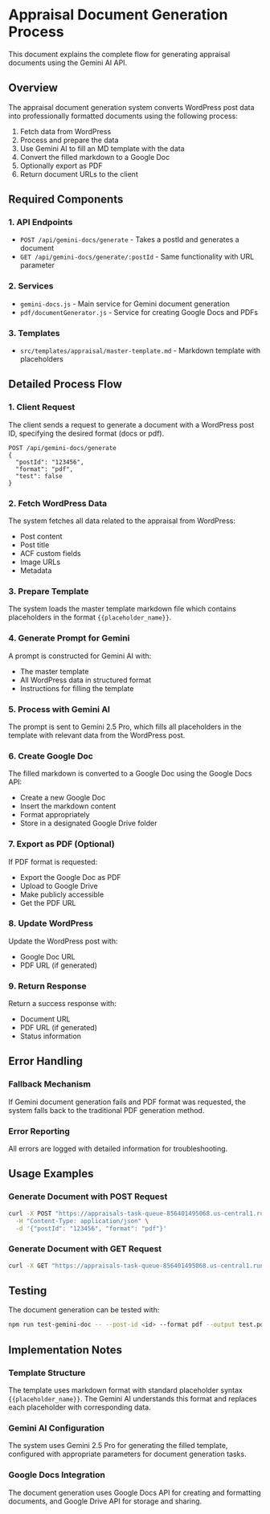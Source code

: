 # Appraisal Document Generation Process

This document explains the complete flow for generating appraisal documents using the Gemini AI API.

## Overview

The appraisal document generation system converts WordPress post data into professionally formatted documents using the following process:

1. Fetch data from WordPress
2. Process and prepare the data
3. Use Gemini AI to fill an MD template with the data
4. Convert the filled markdown to a Google Doc
5. Optionally export as PDF
6. Return document URLs to the client

## Required Components

### 1. API Endpoints
- `POST /api/gemini-docs/generate` - Takes a postId and generates a document
- `GET /api/gemini-docs/generate/:postId` - Same functionality with URL parameter

### 2. Services
- `gemini-docs.js` - Main service for Gemini document generation
- `pdf/documentGenerator.js` - Service for creating Google Docs and PDFs

### 3. Templates
- `src/templates/appraisal/master-template.md` - Markdown template with placeholders

## Detailed Process Flow

### 1. Client Request
The client sends a request to generate a document with a WordPress post ID, specifying the desired format (docs or pdf).

```
POST /api/gemini-docs/generate
{
  "postId": "123456",
  "format": "pdf",
  "test": false
}
```

### 2. Fetch WordPress Data
The system fetches all data related to the appraisal from WordPress:
- Post content
- Post title
- ACF custom fields
- Image URLs
- Metadata

### 3. Prepare Template
The system loads the master template markdown file which contains placeholders in the format `{{placeholder_name}}`.

### 4. Generate Prompt for Gemini
A prompt is constructed for Gemini AI with:
- The master template
- All WordPress data in structured format
- Instructions for filling the template

### 5. Process with Gemini AI
The prompt is sent to Gemini 2.5 Pro, which fills all placeholders in the template with relevant data from the WordPress post.

### 6. Create Google Doc
The filled markdown is converted to a Google Doc using the Google Docs API:
- Create a new Google Doc
- Insert the markdown content
- Format appropriately
- Store in a designated Google Drive folder

### 7. Export as PDF (Optional)
If PDF format is requested:
- Export the Google Doc as PDF
- Upload to Google Drive
- Make publicly accessible
- Get the PDF URL

### 8. Update WordPress
Update the WordPress post with:
- Google Doc URL
- PDF URL (if generated)

### 9. Return Response
Return a success response with:
- Document URL
- PDF URL (if generated)
- Status information

## Error Handling

### Fallback Mechanism
If Gemini document generation fails and PDF format was requested, the system falls back to the traditional PDF generation method.

### Error Reporting
All errors are logged with detailed information for troubleshooting.

## Usage Examples

### Generate Document with POST Request
```bash
curl -X POST "https://appraisals-task-queue-856401495068.us-central1.run.app/api/gemini-docs/generate" \
  -H "Content-Type: application/json" \
  -d '{"postId": "123456", "format": "pdf"}'
```

### Generate Document with GET Request
```bash
curl -X GET "https://appraisals-task-queue-856401495068.us-central1.run.app/api/gemini-docs/generate/123456?format=pdf"
```

## Testing

The document generation can be tested with:
```bash
npm run test-gemini-doc -- --post-id <id> --format pdf --output test.pdf
```

## Implementation Notes

### Template Structure
The template uses markdown format with standard placeholder syntax `{{placeholder_name}}`. The Gemini AI understands this format and replaces each placeholder with corresponding data.

### Gemini AI Configuration
The system uses Gemini 2.5 Pro for generating the filled template, configured with appropriate parameters for document generation tasks.

### Google Docs Integration
The document generation uses Google Docs API for creating and formatting documents, and Google Drive API for storage and sharing. 